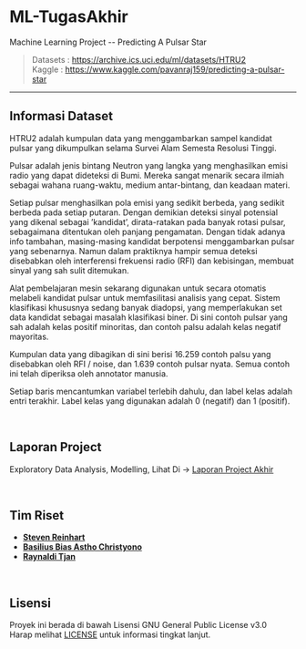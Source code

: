 # ML-TugasAkhir

Machine Learning Project -- Predicting A Pulsar Star

> Datasets : https://archive.ics.uci.edu/ml/datasets/HTRU2 <br />
> Kaggle : https://www.kaggle.com/pavanraj159/predicting-a-pulsar-star <br />

----

## Informasi Dataset

HTRU2 adalah kumpulan data yang menggambarkan sampel kandidat pulsar yang dikumpulkan selama Survei Alam Semesta Resolusi Tinggi.

Pulsar adalah jenis bintang Neutron yang langka yang menghasilkan emisi radio yang dapat dideteksi di Bumi. Mereka sangat menarik secara ilmiah sebagai wahana ruang-waktu, medium antar-bintang, dan keadaan materi.

Setiap pulsar menghasilkan pola emisi yang sedikit berbeda, yang sedikit berbeda pada setiap putaran. Dengan demikian deteksi sinyal potensial yang dikenal sebagai ’kandidat’, dirata-ratakan pada banyak rotasi pulsar, sebagaimana ditentukan oleh panjang pengamatan. Dengan tidak adanya info tambahan, masing-masing kandidat berpotensi menggambarkan pulsar yang sebenarnya. Namun dalam praktiknya hampir semua deteksi disebabkan oleh interferensi frekuensi radio (RFI) dan kebisingan, membuat sinyal yang sah sulit ditemukan.

Alat pembelajaran mesin sekarang digunakan untuk secara otomatis melabeli kandidat pulsar untuk memfasilitasi analisis yang cepat. Sistem klasifikasi khususnya sedang banyak diadopsi, yang memperlakukan set data kandidat sebagai masalah klasifikasi biner. Di sini contoh pulsar yang sah adalah kelas positif minoritas, dan contoh palsu adalah kelas negatif mayoritas.

Kumpulan data yang dibagikan di sini berisi 16.259 contoh palsu yang disebabkan oleh RFI / noise, dan 1.639 contoh pulsar nyata. Semua contoh ini telah diperiksa oleh annotator manusia.

Setiap baris mencantumkan variabel terlebih dahulu, dan label kelas adalah entri terakhir. Label kelas yang digunakan adalah 0 (negatif) dan 1 (positif).

<br />

## Laporan Project

Exploratory Data Analysis, Modelling, Lihat Di -> [Laporan Project Akhir](Laporan/Predicting%20A%20Pulsar%20Star.pdf)

<br />

## Tim Riset

* [**Steven Reinhart**](https://www.FaceBook.com/Steven.Kam.73)
* [**Basilius Bias Astho Christyono**](https://www.FaceBook.com/Bifeldy)
* [**Raynaldi Tjan**](https://www.Facebook.com/Tjannn)

<br />

## Lisensi

Proyek ini berada di bawah Lisensi GNU General Public License v3.0 <br />
Harap melihat [LICENSE](LICENSE) untuk informasi tingkat lanjut.